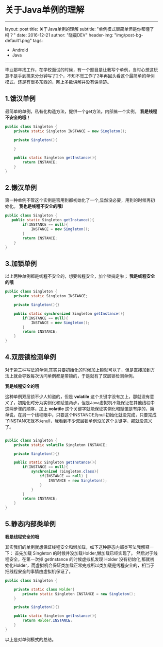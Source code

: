 # 关于Java单例的理解

---
layout: 	post
title: 	关于Java单例的理解
subtitle: 	"单例模式很简单但是你都懂了吗？"
date:       2016-12-21
author:     "晓晨DEV"
header-img: "img/post-bg-default1.png"
tags:
 - Android
 - Java

---

毕业那年找工作，在学校面试的时候，有一个题目是让我写个单例，当时心想这玩意不是手到擒来分分钟写了2个，不知不觉工作了2年再回头看这个最简单的单例模式，还是有很多东西的，网上多数讲解并没有讲清楚。

## 1.饿汉单例

最简单的单例，私有化构造方法，提供一个get方法，内部搞一个实例。
**我是线程不安全的哦！**

```Java
public class Singleton {
    private static Singleton INSTANCE = new Singleton();

    private Singleton(){
        
    }

    public static Singleton getInstance(){
        return INSTANCE;
    }
}

```

## 2.懒汉单例

第一种单例不管这个实例是否用到都初始化了一个,显然没必要，用到的时候再初始化。
**我也是线程不安全的哦!**

```Java
public class Singleton {
   public static Singleton getInstance(){
        if(INSTANCE == null){
            INSTANCE = new Singleton();
        }
        return INSTANCE;
    }
}

```

## 3.加锁单例

以上两种单例都是线程不安全的，想要线程安全，加个锁搞定啦；
**我是线程安全的哦**

```java
public class Singleton {
    private static Singleton INSTANCE;

    private Singleton(){}

    public static synchronized Singleton getInstance(){
        if(INSTANCE == null){
            INSTANCE = new Singleton();
        }
        return INSTANCE;
    }
}
```

## 4.双层锁检测单例

对于第三种写法的单例,其实只要初始化的时候加上锁就可以了，但是直接加到方法上就会导致每次访问单例都是带锁的，于是就有了双层锁检测单例。

**我是线程安全的哦**

这种单例双层锁不少人知道的，但是 **volatile** 这个关键字没有加上，那就没有意义了，初始化时分为实例化和赋值两步，但是Java虚拟机不能保证在其他线程中这两步骤的顺序，加上 **volatile** 这个关键字就能保证实例化和赋值是有序的，简单说，在另一个线程眼中，只要这个INSTANCE为null初始化就没完成，只要完成了INSTANCE就不为null，我看到不少双层锁单例没加这个关键字，那就没意义了。

```java

public class Singleton {
    private static volatile Singleton INSTANCE;

    private Singleton(){}

    public static Singleton getInstance(){
        if(INSTANCE == null){
            synchronized (Singleton.class){
                if(INSTANCE == null) {
                    INSTANCE = new Singleton();
                }
            }
        }
        return INSTANCE;
    }
}

```

## 5.静态内部类单例

**我是线程安全的哦**

其实我们的单例就想保证线程安全和懒加载，如下这种静态内部类写法我解释一下：
首先加载 Singleton 的时候并没加载Holder,懒加载已经实现了。
然后对于线程安全，在第一次掉 getInstance 的时候虚拟机发现 Holder 没有初始化,那就初始化Holder，而虚拟机会保证类加载正常完成所以类加载是线程安全的，相当于把线程安全的事情由虚拟机保证了。


```Java
public class Singleton {

    private static class Holder{
        private static Singleton INSTANCE = new Singleton();
    }

    private Singleton(){}

    public static Singleton getInstance(){
        return Holder.INSTANCE;
    }
}

```

以上是对单例模式的总结。